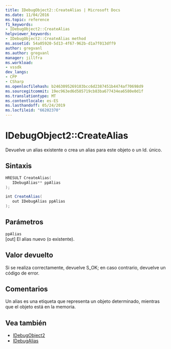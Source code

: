 ```yaml
---
title: IDebugObject2::CreateAlias | Microsoft Docs
ms.date: 11/04/2016
ms.topic: reference
f1_keywords:
- IDebugObject2::CreateAlias
helpviewer_keywords:
- IDebugObject2::CreateAlias method
ms.assetid: 54a05920-5d13-4f67-962b-d1a7f013dff9
author: gregvanl
ms.author: gregvanl
manager: jillfra
ms.workload:
- vssdk
dev_langs:
- CPP
- CSharp
ms.openlocfilehash: b2463095269103bcc6d2387451b4474af70698d9
ms.sourcegitcommit: 19ec963ed6d585719cb83ba677434ea6580e0d1f
ms.translationtype: MT
ms.contentlocale: es-ES
ms.lasthandoff: 05/24/2019
ms.locfileid: "66202370"
---
```

# <a name="idebugobject2createalias"></a>IDebugObject2::CreateAlias
Devuelve un alias existente o crea un alias para este objeto o un Id. único.

## <a name="syntax"></a>Sintaxis

```cpp
HRESULT CreateAlias(
   IDebugAlias** ppAlias
);
```

```csharp
int CreateAlias(
   out IDebugAlias ppAlias
);
```

## <a name="parameters"></a>Parámetros
`ppAlias`\
[out] El alias nuevo (o existente).

## <a name="return-value"></a>Valor devuelto
 Si se realiza correctamente, devuelve S_OK; en caso contrario, devuelve un código de error.

## <a name="remarks"></a>Comentarios
 Un alias es una etiqueta que representa un objeto determinado, mientras que el objeto está en la memoria.

## <a name="see-also"></a>Vea también
- [IDebugObject2](../../../extensibility/debugger/reference/idebugobject2.md)
- [IDebugAlias](../../../extensibility/debugger/reference/idebugalias.md)